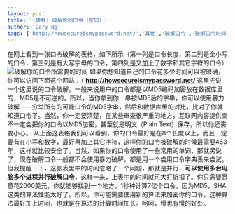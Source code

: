 ```yaml
---
layout: post
title: '[转载] 破解你的口令（密码）'
author: 'Gary Ng'
tags: ['http://howsecureismypassword.net/','其他','破解口令','破解口令时间','破解密码','破解密码时间','转载']
---
```


  
在网上看到一张口令破解的表格，如下所示（第一列是口令长度，第二列是全小写的口令，第三列是有大写字母的口令，第四列是又加上了数字和其它字符的口令）
![](http://coolshell.cn/wp-content/uploads/2011/02/passwords.png "破解你的口令所需要的时间")
如果你想知道自己的口令花多少时间可以被破确，你可以访问下面这个网站：（
**<http://howsecureismypassword.net/>**
这里先说一个这里说的口令破解。一般来说用户的口令都是以MD5编码加密放在数据库里的，MD5是不可逆的，所以，当你拿到你一串被MD5后的字串，你可以使用暴力破解——穷举所有的可能口令的MD5字串，然后和数据库里的对比，比对了你就知道口令了。当然，你一定要清楚，在某些审查很严重的地方，互联网内容提供商不一定会把你的口令以MD5加密，甚至就是明文（Plain
Text）保存，所以你还需要小心。
从上面这表格我们可以看到，你的口令最好是在8个长度以上，而且一定要有在小写和数字，最好再加上其它字符，这样你的口令被破解的时候最需要463年，这样就比较安全了。当然，如果你的口令使用了一些常用的单词，那就另说了，现在破解口令一般都不会使用暴力破解，都是用一个尝用口令字典表来尝试。
但我提醒一下，这张表里中的时间忽略了一个问题，那就是并行，**可以使用多台电脑多个进程并行破解口令**，这样一来，上表中的时间就可大打折扣了。你只需要愿意花2000美元，你就能够找到一个地方，1秒种计算7亿个口令，因为MD5，SHA这类的算法性能太好了。所以，你可能需要使用新的算法来加密你的口令，这种算法最好加上时间，也就是在算法的计算时间加长。呵呵，慢也有慢的好处。
